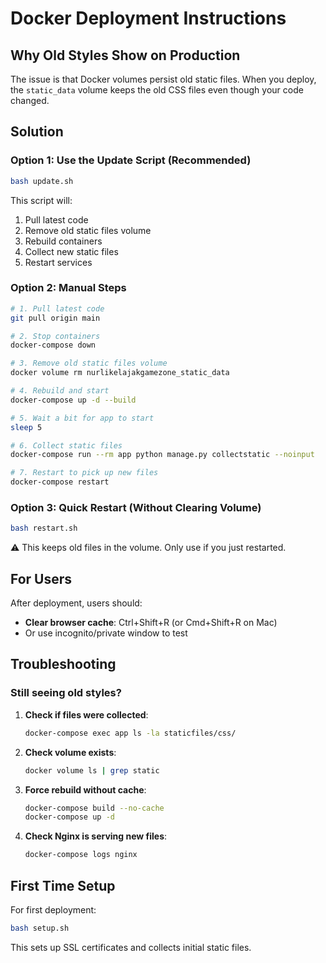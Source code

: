 # Docker Deployment Instructions

## Why Old Styles Show on Production

The issue is that Docker volumes persist old static files. When you deploy, the `static_data` volume keeps the old CSS files even though your code changed.

## Solution

### Option 1: Use the Update Script (Recommended)

```bash
bash update.sh
```

This script will:
1. Pull latest code
2. Remove old static files volume
3. Rebuild containers
4. Collect new static files
5. Restart services

### Option 2: Manual Steps

```bash
# 1. Pull latest code
git pull origin main

# 2. Stop containers
docker-compose down

# 3. Remove old static files volume
docker volume rm nurlikelajakgamezone_static_data

# 4. Rebuild and start
docker-compose up -d --build

# 5. Wait a bit for app to start
sleep 5

# 6. Collect static files
docker-compose run --rm app python manage.py collectstatic --noinput

# 7. Restart to pick up new files
docker-compose restart
```

### Option 3: Quick Restart (Without Clearing Volume)

```bash
bash restart.sh
```

⚠️ This keeps old files in the volume. Only use if you just restarted.

## For Users

After deployment, users should:
- **Clear browser cache**: Ctrl+Shift+R (or Cmd+Shift+R on Mac)
- Or use incognito/private window to test

## Troubleshooting

### Still seeing old styles?

1. **Check if files were collected**:
   ```bash
   docker-compose exec app ls -la staticfiles/css/
   ```

2. **Check volume exists**:
   ```bash
   docker volume ls | grep static
   ```

3. **Force rebuild without cache**:
   ```bash
   docker-compose build --no-cache
   docker-compose up -d
   ```

4. **Check Nginx is serving new files**:
   ```bash
   docker-compose logs nginx
   ```

## First Time Setup

For first deployment:

```bash
bash setup.sh
```

This sets up SSL certificates and collects initial static files.
